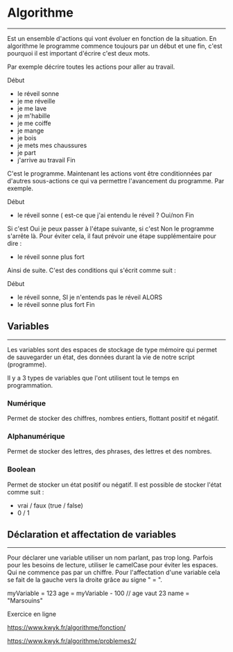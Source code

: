 # Algorithme
-------------

Est un ensemble d'actions qui vont évoluer en fonction de la situation. 
En algorithme le programme commence toujours par un début et une fin, c'est pourquoi il est important d'écrire c'est deux mots.

Par exemple décrire toutes les actions pour aller au travail. 

Début
- le réveil sonne
- je me réveille
- je me lave
- je m'habille
- je me coiffe
- je mange 
- je bois
- je mets mes chaussures
- je part
- j'arrive au travail
Fin

C'est le programme. Maintenant les actions vont être conditionnées par d'autres sous-actions ce qui va permettre l'avancement du programme. 
Par exemple. 

Début
- le réveil sonne ( est-ce que j'ai entendu le réveil ? Oui/non
Fin

Si c'est Oui je peux passer à l'étape suivante, si c'est Non le programme s'arrête là. 
Pour éviter cela, il faut prévoir une étape supplémentaire pour dire :
- le réveil sonne plus fort 

Ainsi de suite. 
C'est des conditions qui s'écrit comme suit :

Début
- le réveil sonne,
SI je n'entends pas le réveil
ALORS
- le réveil sonne plus fort
Fin




## Variables
-------------

Les variables sont des espaces de stockage de type mémoire qui permet de sauvegarder un état, des données
durant la vie de notre script (programme). 

Il y a 3 types de variables que l'ont utilisent tout le temps en programmation. 

### Numérique

Permet de stocker des chiffres, nombres entiers, flottant positif et négatif. 


### Alphanumérique

Permet de stocker des lettres, des phrases, des lettres et des nombres. 



### Boolean

Permet de stocker un état positif ou négatif. 
Il est possible de stocker l'état comme suit :
- vrai / faux (true / false)
- 0 / 1


## Déclaration et affectation de variables
----------------------------

Pour déclarer une variable utiliser un nom parlant, pas trop long. Parfois pour les besoins de lecture,
utiliser le camelCase pour éviter les espaces. 
Qui ne commence pas par un chiffre. 
Pour l'affectation d'une variable cela se fait de la gauche vers la droite grâce au signe " = ". 

myVariable = 123
age = myVariable - 100       // age vaut 23
name = "Marsouins"










Exercice en ligne

https://www.kwyk.fr/algorithme/fonction/

https://www.kwyk.fr/algorithme/problemes2/
